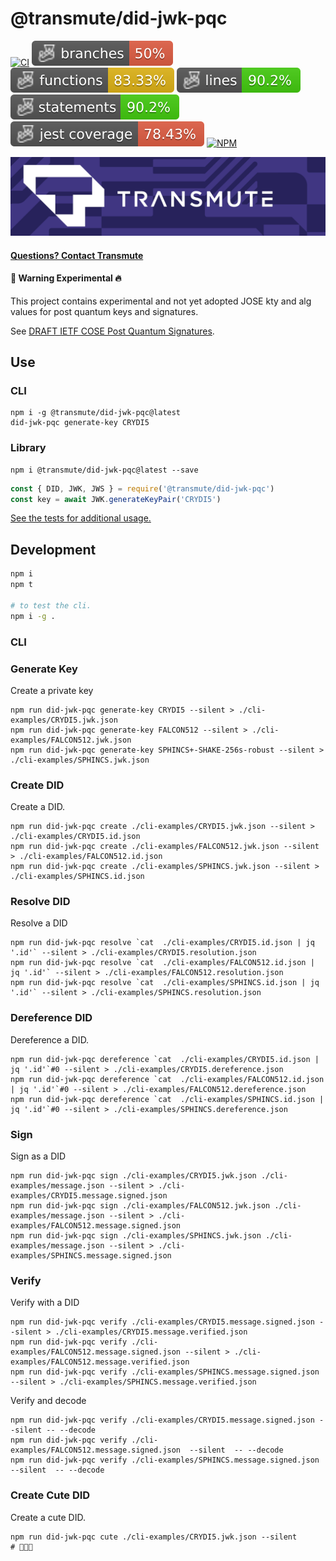 # @transmute/did-jwk-pqc

[![CI](https://github.com/transmute-industries/did-jwk-pqc/actions/workflows/ci.yml/badge.svg)](https://github.com/transmute-industries/did-jwk-pqc/actions/workflows/ci.yml)
![Branches](./badges/coverage-branches.svg)
![Functions](./badges/coverage-functions.svg)
![Lines](./badges/coverage-lines.svg)
![Statements](./badges/coverage-statements.svg)
![Jest coverage](./badges/coverage-jest%20coverage.svg)
[![NPM](https://nodei.co/npm/@transmute/did-jwk-pqc.png?mini=true)](https://npmjs.org/package/@transmute/did-jwk-pqc)

<img src="./transmute-banner.png" />

#### [Questions? Contact Transmute](https://transmute.typeform.com/to/RshfIw?typeform-source=did-jwk-pqc)

#### 🚧 Warning Experimental 🔥

This project contains experimental and not yet adopted JOSE kty and alg values for post quantum keys and signatures.

See [DRAFT IETF COSE Post Quantum Signatures](https://datatracker.ietf.org/doc/draft-prorock-cose-post-quantum-signatures/).

## Use

### CLI

```
npm i -g @transmute/did-jwk-pqc@latest
did-jwk-pqc generate-key CRYDI5
```

### Library

```
npm i @transmute/did-jwk-pqc@latest --save
```

```js
const { DID, JWK, JWS } = require('@transmute/did-jwk-pqc')
const key = await JWK.generateKeyPair('CRYDI5')
```

[See the tests for additional usage.](./src/sanity.spec.js)

## Development

```bash
npm i
npm t

# to test the cli.
npm i -g .
```

### CLI

### Generate Key

Create a private key

```
npm run did-jwk-pqc generate-key CRYDI5 --silent > ./cli-examples/CRYDI5.jwk.json
npm run did-jwk-pqc generate-key FALCON512 --silent > ./cli-examples/FALCON512.jwk.json
npm run did-jwk-pqc generate-key SPHINCS+-SHAKE-256s-robust --silent > ./cli-examples/SPHINCS.jwk.json
```

### Create DID

Create a DID.

```
npm run did-jwk-pqc create ./cli-examples/CRYDI5.jwk.json --silent > ./cli-examples/CRYDI5.id.json
npm run did-jwk-pqc create ./cli-examples/FALCON512.jwk.json --silent > ./cli-examples/FALCON512.id.json
npm run did-jwk-pqc create ./cli-examples/SPHINCS.jwk.json --silent > ./cli-examples/SPHINCS.id.json
```

### Resolve DID

Resolve a DID

```
npm run did-jwk-pqc resolve `cat  ./cli-examples/CRYDI5.id.json | jq '.id'` --silent > ./cli-examples/CRYDI5.resolution.json
npm run did-jwk-pqc resolve `cat  ./cli-examples/FALCON512.id.json | jq '.id'` --silent > ./cli-examples/FALCON512.resolution.json
npm run did-jwk-pqc resolve `cat  ./cli-examples/SPHINCS.id.json | jq '.id'` --silent > ./cli-examples/SPHINCS.resolution.json
```

### Dereference DID

Dereference a DID.

```
npm run did-jwk-pqc dereference `cat  ./cli-examples/CRYDI5.id.json | jq '.id'`#0 --silent > ./cli-examples/CRYDI5.dereference.json
npm run did-jwk-pqc dereference `cat  ./cli-examples/FALCON512.id.json | jq '.id'`#0 --silent > ./cli-examples/FALCON512.dereference.json
npm run did-jwk-pqc dereference `cat  ./cli-examples/SPHINCS.id.json | jq '.id'`#0 --silent > ./cli-examples/SPHINCS.dereference.json
```

### Sign

Sign as a DID

```
npm run did-jwk-pqc sign ./cli-examples/CRYDI5.jwk.json ./cli-examples/message.json --silent > ./cli-examples/CRYDI5.message.signed.json
npm run did-jwk-pqc sign ./cli-examples/FALCON512.jwk.json ./cli-examples/message.json --silent > ./cli-examples/FALCON512.message.signed.json
npm run did-jwk-pqc sign ./cli-examples/SPHINCS.jwk.json ./cli-examples/message.json --silent > ./cli-examples/SPHINCS.message.signed.json
```

### Verify

Verify with a DID

```
npm run did-jwk-pqc verify ./cli-examples/CRYDI5.message.signed.json --silent > ./cli-examples/CRYDI5.message.verified.json
npm run did-jwk-pqc verify ./cli-examples/FALCON512.message.signed.json --silent > ./cli-examples/FALCON512.message.verified.json
npm run did-jwk-pqc verify ./cli-examples/SPHINCS.message.signed.json --silent > ./cli-examples/SPHINCS.message.verified.json
```

Verify and decode

```
npm run did-jwk-pqc verify ./cli-examples/CRYDI5.message.signed.json --silent -- --decode
npm run did-jwk-pqc verify ./cli-examples/FALCON512.message.signed.json  --silent  -- --decode
npm run did-jwk-pqc verify ./cli-examples/SPHINCS.message.signed.json  --silent  -- --decode
```

### Create Cute DID

Create a cute DID.

```
npm run did-jwk-pqc cute ./cli-examples/CRYDI5.jwk.json --silent
# 🐍🌱🦉
```

<!--

```bash
npm i @or13/did-jwk --save

# install cli globally
npm i -g @or13/did-jwk
```

## Use

### CLI

### Generate Key

```
did-jwk generate-key EdDSA
```

### Generate For Purpose

```
did-jwk generate-for authenticity
did-jwk generate-for privacy
```

### Sign & Verify

```
did-jwk generate-for authenticity > k0.json
echo '{"message": "hello"}' > m0.json
did-jwk sign ./k0.json ./m0.json > m0.signed.json
did-jwk verify ./m0.signed.json --decode
```

### Encrypt & Decrypt

```
did-jwk generate-for privacy > k1.json
echo '{"message": "hello"}' > m0.json
did-jwk create ./k1.json > recipient_id.json
did-jwk encrypt `cat  ./recipient_id.json | jq '.id'` ./m0.json > m0.encrypted.json
did-jwk decrypt ./k1.json ./m0.encrypted.json  --decode
```

-->
